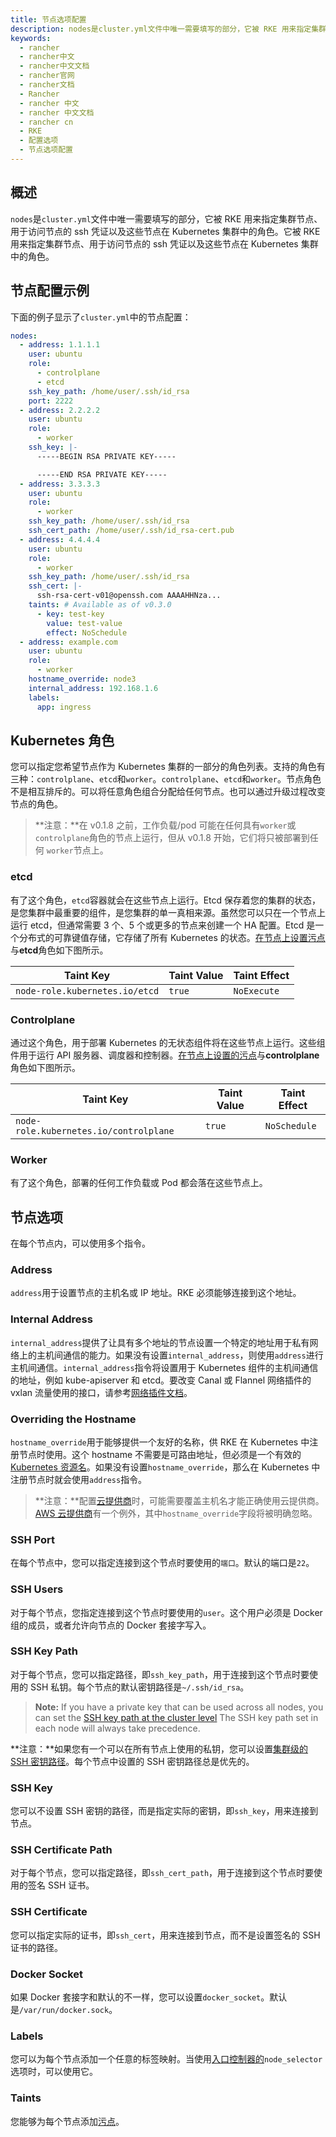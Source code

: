 ```yaml
---
title: 节点选项配置
description: nodes是cluster.yml文件中唯一需要填写的部分，它被 RKE 用来指定集群节点、用于访问节点的 ssh 凭证以及这些节点在 Kubernetes 集群中的角色。它被 RKE 用来指定集群节点、用于访问节点的 ssh 凭证以及这些节点在 Kubernetes 集群中的角色。
keywords:
  - rancher
  - rancher中文
  - rancher中文文档
  - rancher官网
  - rancher文档
  - Rancher
  - rancher 中文
  - rancher 中文文档
  - rancher cn
  - RKE
  - 配置选项
  - 节点选项配置
---
```


## 概述

`nodes`是`cluster.yml`文件中唯一需要填写的部分，它被 RKE 用来指定集群节点、用于访问节点的 ssh 凭证以及这些节点在 Kubernetes 集群中的角色。它被 RKE 用来指定集群节点、用于访问节点的 ssh 凭证以及这些节点在 Kubernetes 集群中的角色。

## 节点配置示例

下面的例子显示了`cluster.yml`中的节点配置：

```yaml
nodes:
  - address: 1.1.1.1
    user: ubuntu
    role:
      - controlplane
      - etcd
    ssh_key_path: /home/user/.ssh/id_rsa
    port: 2222
  - address: 2.2.2.2
    user: ubuntu
    role:
      - worker
    ssh_key: |-
      -----BEGIN RSA PRIVATE KEY-----

      -----END RSA PRIVATE KEY-----
  - address: 3.3.3.3
    user: ubuntu
    role:
      - worker
    ssh_key_path: /home/user/.ssh/id_rsa
    ssh_cert_path: /home/user/.ssh/id_rsa-cert.pub
  - address: 4.4.4.4
    user: ubuntu
    role:
      - worker
    ssh_key_path: /home/user/.ssh/id_rsa
    ssh_cert: |-
      ssh-rsa-cert-v01@openssh.com AAAAHHNza...
    taints: # Available as of v0.3.0
      - key: test-key
        value: test-value
        effect: NoSchedule
  - address: example.com
    user: ubuntu
    role:
      - worker
    hostname_override: node3
    internal_address: 192.168.1.6
    labels:
      app: ingress
```

## Kubernetes 角色

您可以指定您希望节点作为 Kubernetes 集群的一部分的角色列表。支持的角色有三种：`controlplane`、`etcd`和`worker`。`controlplane`、`etcd`和`worker`。节点角色不是相互排斥的。可以将任意角色组合分配给任何节点。也可以通过升级过程改变节点的角色。

> **注意：**在 v0.1.8 之前，工作负载/pod 可能在任何具有`worker`或`controlplane`角色的节点上运行，但从 v0.1.8 开始，它们将只被部署到任何 `worker`节点上。

### etcd

有了这个角色，`etcd`容器就会在这些节点上运行。Etcd 保存着您的集群的状态，是您集群中最重要的组件，是您集群的单一真相来源。虽然您可以只在一个节点上运行 etcd，但通常需要 3 个、5 个或更多的节点来创建一个 HA 配置。Etcd 是一个分布式的可靠键值存储，它存储了所有 Kubernetes 的状态。[在节点上设置污点](https://kubernetes.io/docs/concepts/configuration/taint-and-toleration/)与**etcd**角色如下图所示。

| Taint Key                      | Taint Value | Taint Effect |
| ------------------------------ | ----------- | ------------ |
| `node-role.kubernetes.io/etcd` | `true`      | `NoExecute`  |

### Controlplane

通过这个角色，用于部署 Kubernetes 的无状态组件将在这些节点上运行。这些组件用于运行 API 服务器、调度器和控制器。[在节点上设置的污点](https://kubernetes.io/docs/concepts/configuration/taint-and-toleration/)与**controlplane**角色如下图所示。

| Taint Key                              | Taint Value | Taint Effect |
| -------------------------------------- | ----------- | ------------ |
| `node-role.kubernetes.io/controlplane` | `true`      | `NoSchedule` |

### Worker

有了这个角色，部署的任何工作负载或 Pod 都会落在这些节点上。

## 节点选项

在每个节点内，可以使用多个指令。

### Address

`address`用于设置节点的主机名或 IP 地址。RKE 必须能够连接到这个地址。

### Internal Address

`internal_address`提供了让具有多个地址的节点设置一个特定的地址用于私有网络上的主机间通信的能力。如果没有设置`internal_address`，则使用`address`进行主机间通信。`internal_address`指令将设置用于 Kubernetes 组件的主机间通信的地址，例如 kube-apiserver 和 etcd。要改变 Canal 或 Flannel 网络插件的 vxlan 流量使用的接口，请参考[网络插件文档](/docs/rke/config-options/add-ons/network-plugins/_index)。

### Overriding the Hostname

`hostname_override`用于能够提供一个友好的名称，供 RKE 在 Kubernetes 中注册节点时使用。这个 hostname 不需要是可路由地址，但必须是一个有效的[Kubernetes 资源名](https://kubernetes.io/docs/concepts/overview/working-with-objects/names/#names)。如果没有设置`hostname_override`，那么在 Kubernetes 中注册节点时就会使用`address`指令。

> **注意：**配置[云提供商](/docs/rke/config-options/cloud-providers/_index)时，可能需要覆盖主机名才能正确使用云提供商。[AWS 云提供商](https://v1-17.docs.kubernetes.io/docs/concepts/cluster-administration/cloud-providers/#aws)有一个例外，其中`hostname_override`字段将被明确忽略。

### SSH Port

在每个节点中，您可以指定连接到这个节点时要使用的`端口`。默认的端口是`22`。

### SSH Users

对于每个节点，您指定连接到这个节点时要使用的`user`。这个用户必须是 Docker 组的成员，或者允许向节点的 Docker 套接字写入。

### SSH Key Path

对于每个节点，您可以指定路径，即`ssh_key_path`，用于连接到这个节点时要使用的 SSH 私钥。每个节点的默认密钥路径是`~/.ssh/id_rsa`。

> **Note:** If you have a private key that can be used across all nodes, you can set the [SSH key path at the cluster level](/docs/rke/config-options/_index) The SSH key path set in each node will always take precedence.

**注意：**如果您有一个可以在所有节点上使用的私钥，您可以设置[集群级的 SSH 密钥路径](/docs/rke/config-options/_index)。每个节点中设置的 SSH 密钥路径总是优先的。

### SSH Key

您可以不设置 SSH 密钥的路径，而是指定实际的密钥，即`ssh_key`，用来连接到节点。

### SSH Certificate Path

对于每个节点，您可以指定路径，即`ssh_cert_path`，用于连接到这个节点时要使用的签名 SSH 证书。

### SSH Certificate

您可以指定实际的证书，即`ssh_cert`，用来连接到节点，而不是设置签名的 SSH 证书的路径。

### Docker Socket

如果 Docker 套接字和默认的不一样，您可以设置`docker_socket`。默认是`/var/run/docker.sock`。

### Labels

您可以为每个节点添加一个任意的标签映射。当使用[入口控制器的](/docs/rke/config-options/add-ons/ingress-controllers/_index)`node_selector`选项时，可以使用它。

### Taints

您能够为每个节点添加[污点](https://kubernetes.io/docs/concepts/configuration/taint-and-toleration/)。
